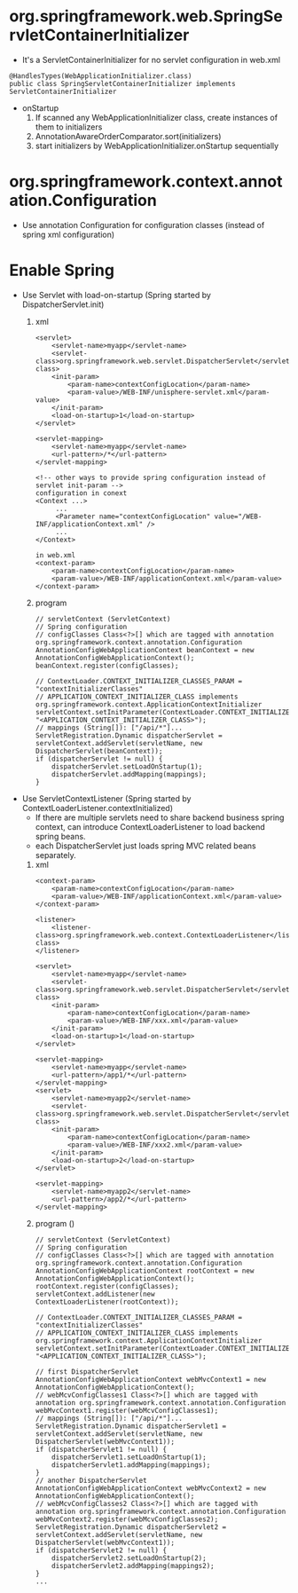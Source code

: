 #  org.springframework.web.SpringServletContainerInitializer
* It's a ServletContainerInitializer for no servlet configuration in web.xml
```
@HandlesTypes(WebApplicationInitializer.class)
public class SpringServletContainerInitializer implements ServletContainerInitializer
```
* onStartup
  1. If scanned any WebApplicationInitializer class, create instances of them to initializers
  2. AnnotationAwareOrderComparator.sort(initializers)
  3. start initializers by WebApplicationInitializer.onStartup sequentially


# org.springframework.context.annotation.Configuration
* Use annotation Configuration for configuration classes (instead of spring xml configuration)


# Enable Spring 
* Use Servlet with load-on-startup (Spring started by DispatcherServlet.init)
  1. xml
     ```
     <servlet>
         <servlet-name>myapp</servlet-name>
         <servlet-class>org.springframework.web.servlet.DispatcherServlet</servlet-class>
         <init-param>
             <param-name>contextConfigLocation</param-name>
             <param-value>/WEB-INF/unisphere-servlet.xml</param-value>
         </init-param>
         <load-on-startup>1</load-on-startup>
     </servlet>
 
     <servlet-mapping>
         <servlet-name>myapp</servlet-name>
         <url-pattern>/*</url-pattern>
     </servlet-mapping>
     ```
     
     ```
     <!-- other ways to provide spring configuration instead of servlet init-param -->
     configuration in conext
     <Context ...>
          ...
          <Parameter name="contextConfigLocation" value="/WEB-INF/applicationContext.xml" />
          ...
     </Context>
     
     in web.xml
     <context-param>
         <param-name>contextConfigLocation</param-name>
         <param-value>/WEB-INF/applicationContext.xml</param-value>
     </context-param> 
     ```
     
  2. program
     ```
     // servletContext (ServletContext)
     // Spring configuration  
     // configClasses Class<?>[] which are tagged with annotation org.springframework.context.annotation.Configuration
     AnnotationConfigWebApplicationContext beanContext = new AnnotationConfigWebApplicationContext();
     beanContext.register(configClasses);
  
     // ContextLoader.CONTEXT_INITIALIZER_CLASSES_PARAM = "contextInitializerClasses"
     // APPLICATION_CONTEXT_INITIALIZER_CLASS implements org.springframework.context.ApplicationContextInitializer
     servletContext.setInitParameter(ContextLoader.CONTEXT_INITIALIZER_CLASSES_PARAM, "<APPLICATION_CONTEXT_INITIALIZER_CLASS>");   
     // mappings (String[]): ["/api/*"]...
     ServletRegistration.Dynamic dispatcherServlet = servletContext.addServlet(servletName, new DispatcherServlet(beanContext));
     if (dispatcherServlet != null) {
         dispatcherServlet.setLoadOnStartup(1);
         dispatcherServlet.addMapping(mappings);
     }
     ```
* Use ServletContextListener (Spring started by ContextLoaderListener.contextInitialized)
  * If there are multiple servlets need to share backend business spring context, can introduce ContextLoaderListener to load backend spring beans.
  * each DispatcherServlet just loads spring MVC related beans separately.
  1. xml
     ```
     <context-param>
         <param-name>contextConfigLocation</param-name>
         <param-value>/WEB-INF/applicationContext.xml</param-value>
     </context-param> 
     
     <listener>
         <listener-class>org.springframework.web.context.ContextLoaderListener</listener-class>
     </listener>
     
     <servlet>
         <servlet-name>myapp</servlet-name>
         <servlet-class>org.springframework.web.servlet.DispatcherServlet</servlet-class>
         <init-param>
             <param-name>contextConfigLocation</param-name>
             <param-value>/WEB-INF/xxx.xml</param-value>
         </init-param>
         <load-on-startup>1</load-on-startup>
     </servlet>
 
     <servlet-mapping>
         <servlet-name>myapp</servlet-name>
         <url-pattern>/app1/*</url-pattern>
     </servlet-mapping>
     <servlet>
         <servlet-name>myapp2</servlet-name>
         <servlet-class>org.springframework.web.servlet.DispatcherServlet</servlet-class>
         <init-param>
             <param-name>contextConfigLocation</param-name>
             <param-value>/WEB-INF/xxx2.xml</param-value>
         </init-param>
         <load-on-startup>2</load-on-startup>
     </servlet>
 
     <servlet-mapping>
         <servlet-name>myapp2</servlet-name>
         <url-pattern>/app2/*</url-pattern>
     </servlet-mapping>
     ```
  2. program ()
     ```
     // servletContext (ServletContext)
     // Spring configuration  
     // configClasses Class<?>[] which are tagged with annotation org.springframework.context.annotation.Configuration
     AnnotationConfigWebApplicationContext rootContext = new AnnotationConfigWebApplicationContext();
     rootContext.register(configClasses);
     servletContext.addListener(new ContextLoaderListener(rootContext));
     
     // ContextLoader.CONTEXT_INITIALIZER_CLASSES_PARAM = "contextInitializerClasses"
     // APPLICATION_CONTEXT_INITIALIZER_CLASS implements org.springframework.context.ApplicationContextInitializer
     servletContext.setInitParameter(ContextLoader.CONTEXT_INITIALIZER_CLASSES_PARAM, "<APPLICATION_CONTEXT_INITIALIZER_CLASS>");
     
     // first DispatcherServlet
     AnnotationConfigWebApplicationContext webMvcContext1 = new AnnotationConfigWebApplicationContext();
     // webMcvConfigClasses1 Class<?>[] which are tagged with annotation org.springframework.context.annotation.Configuration
     webMvcContext1.register(webMcvConfigClasses1);
     // mappings (String[]): ["/api/*"]...
     ServletRegistration.Dynamic dispatcherServlet1 = servletContext.addServlet(servletName, new DispatcherServlet(webMvcContext1));
     if (dispatcherServlet1 != null) {
         dispatcherServlet1.setLoadOnStartup(1);
         dispatcherServlet1.addMapping(mappings);
     }
     // another DispatcherServlet
     AnnotationConfigWebApplicationContext webMvcContext2 = new AnnotationConfigWebApplicationContext();
     // webMcvConfigClasses2 Class<?>[] which are tagged with annotation org.springframework.context.annotation.Configuration
     webMvcContext2.register(webMcvConfigClasses2);
     ServletRegistration.Dynamic dispatcherServlet2 = servletContext.addServlet(servletName, new DispatcherServlet(webMvcContext1));
     if (dispatcherServlet2 != null) {
         dispatcherServlet2.setLoadOnStartup(2);
         dispatcherServlet2.addMapping(mappings2);
     }
     ...
     ```